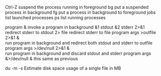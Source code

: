 Ctrl-Z		suspend the process running in foreground
bg		put a suspended process in background
fg		put a process in background to foreground
jobs		list launched processes
ps		list running processes

program &	invoke a program in background
&1		stdout
&2		stderr
2>&1		redirect stderr to stdout
2> file		redirect stderr to file
program args >outfile 2>&1 &	
	run program in background and redirect both stdout and stderr to outfile
program args >/dev/null 2>&1 &	
	run program in background and discard stdout and stderr
program args &>/dev/null &
	this same as previous

du -m -s	Estimate disk space usage of a single file in MB
